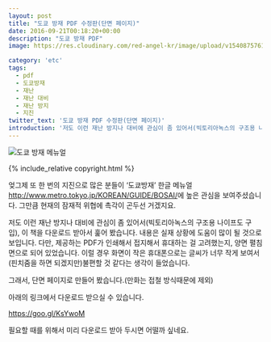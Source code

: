 ```yaml
---
layout: post
title: "도쿄 방재 PDF 수정판(단면 페이지)"
date: 2016-09-21T00:18:20+00:00
description: "도쿄 방재 PDF"
image: https://res.cloudinary.com/red-angel-kr/image/upload/v1540875761/blog_img/etc.jpg

category: 'etc'  
tags: 
  - pdf
  - 도쿄방재
  - 재난
  - 재난 대비
  - 재난 방지
  - 지진
twitter_text: '도쿄 방재 PDF 수정판(단면 페이지)'
introduction: '저도 이런 재난 방지나 대비에 관심이 좀 있어서(빅토리아녹스의 구조용 나이프도 구입), 이 책을 다운로드 받아서 훑어 봤습니다.'
---
```


![도쿄 방재 메뉴얼](http://www.metro.tokyo.jp/korean/guide/bosai/images/tokyobosai_img_6.jpg)

{% include_relative copyright.html %}

엊그제 또 한 번의 지진으로 많은 분들이 &#8216;도쿄방재&#8217; 한글 메뉴얼<http://www.metro.tokyo.jp/KOREAN/GUIDE/BOSAI/>에 높은 관심을 보여주셨습니다. 그만큼 현재의 잠재적 위협에 촉각이 곤두선 거겠지요. 

저도 이런 재난 방지나 대비에 관심이 좀 있어서(빅토리아녹스의 구조용 나이프도 구입), 이 책을 다운로드 받아서 훑어 봤습니다. 내용은 실재 상황에 도움이 많이 될 것으로 보입니다. 다만, 제공하는 PDF가 인쇄해서 접지해서 휴대하는 걸 고려했는지, 양면 펼침면으로 되어 있었습니다. 이럴 경우 화면이 작은 휴대폰으로는 글씨가 너무 작게 보여서(핀치줌을 하면 되겠지만)불편할 것 같다는 생각이 들었습니다.

그래서, 단면 페이지로 만들어 봤습니다.(만화는 접철 방식때문에 제외)
  
아래의 링크에서 다운로드 받으실 수 있습니다.

<https://goo.gl/KsYwoM>

필요할 때를 위해서 미리 다운로드 받아 두시면 어떨까 싶네요.
